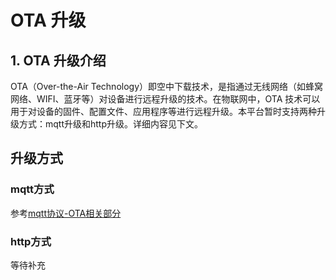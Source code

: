 # OTA 升级

## 1. OTA 升级介绍

OTA（Over-the-Air Technology）即空中下载技术，是指通过无线网络（如蜂窝网络、WIFI、蓝牙等）对设备进行远程升级的技术。在物联网中，OTA
技术可以用于对设备的固件、配置文件、应用程序等进行远程升级。本平台暂时支持两种升级方式：mqtt升级和http升级。详细内容见下文。


## 升级方式

### mqtt方式

参考[mqtt协议-OTA相关部分](https://iotdoc.sagoo.cn/develop/protocol/mqtt.html#ota%E7%9B%B8%E5%85%B3)

### http方式

等待补充